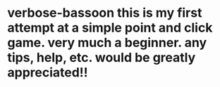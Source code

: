 # verbose-bassoon this is my first attempt at a simple point and click game. very much a beginner. any tips, help, etc. would be greatly appreciated!!
